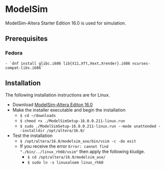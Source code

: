 # ModelSim

ModelSim-Altera Starter Edition 16.0 is used for simulation.

## Prerequisites

### Fedora
    - `dnf install glibc.i686 lib{X11,Xft,Xext,Xrender}.i686 ncurses-compat-libs.i686`

## Installation

The following installation instructions are for Linux.

- Download [ModelSim-Altera Editon 16.0](http://dl.altera.com/15.0/?product=modelsim_ae#tabs-2)
- Make the installer executable and begin the installation
    - `$ cd ~/downloads`
    - `$ chmod +x ./ModelSimSetup-16.0.0.211-linux.run`
    - `$ sudo ./ModelSimSetup-16.0.0.211-linux.run --mode unattended --installdir /opt/altera/16.0/`
- Test the installation
    - `$ /opt/altera/16.0/modelsim_ase/bin/vsim -c -do exit`
    - If you receive the error `Error: cannot find "./bin/../linux_rh60/vsim"` then apply the following kludge.
      - `$ cd /opt/altera/16.0/modelsim_ase/`
      - `$ sudo ln -s linuxaloem linux_rh60`
